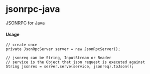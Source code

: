 jsonrpc-java
============

JSONRPC for Java

#### Usage

    // create once
    private JsonRpcServer server = new JsonRpcServer();
    
    // jsonreq can be String, InputStream or Reader
    // service is the Object that json request is executed against
    String jsonres = server.serve(service, jsonreq).toJson();
    
    
